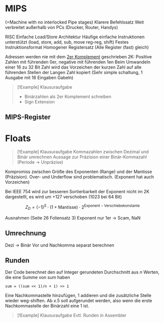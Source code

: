# MIPS
(=Machine with no interlocked Pipe stages)
Klarere Befehlssatz
Weit verbreitet außerhalb von PCs (Drucker, Router, Handys)

RISC
Einfache Load/Store Architektur
Häufige einfache Instruktionen unterstützt (load, store, add, sub, move reg-reg, shift)
Festes Instruktionsformat
Homogener Registersatz (Alle Register (fast) gleich)

Adressen werden nie mit dem [2er Komplement](DigitaltechnischeBegriffe.md#2er%20Komplement) geschrieben
2K:
Positive Zahlen mit führenden 0er, negative mit führenden 1en
Beim Umwandeln einer 16 zu 32 Bit Zahl wird das Vorzeichen der kurzen Zahl auf alle führenden Stellen der Langen Zahl kopiert (Sehr simple schaltung, 1 Ausgabe mit 16 Eingaben Gabeln)

> [!Example] Klausuraufgabe
> - Binärzahlen als 2er Komplement schreiben
> - Sign Extension

## MIPS-Register


# Floats

> [!Example] Klausuraufgabe
> Kommazahlen zwischen Dezimal und Binär umrechnen
> Aussage zur Präzision einer Binär-Kommazahl (Periode -> Unpräzise)

Kompromiss zwischen Größe des Exponenten (Range) und der Mantisse (Präzision). Over- und Underflow sind problematisch. (Exponent hat auch Vorzeichen)

Bei IEEE 754 wird zur besseren Sortierbarkeit der Exponent nicht im 2K dargestellt,  es wird um +127 verschoben (1023 bei 64 Bit)

$$
Z_D=(-1)^S \cdot (1+\text{Mantisse}) \cdot 2^{\text{Exponent} - \text{Verschiebekonstante}}
$$

Ausnahmen (Seite 26 Foliensatz 3)
Exponent nur 1er -> Scam, NaN

## Umrechnung
Dezi -> Binär
Vor und Nachkomma separat berechnen

## Runden
Der Code berechnet den auf Integer gerundeten Durchschnitt aus $n$ Werten, die eine Summe von $\text{sum}$ haben 
```
sum = ((sum << 1)/n + 1) >> 1
```
Eine Nachkommastelle hinzufügen, 1 addieren und die zusätzliche Stelle wieder weg-shiften.
Ab $x.5$ soll aufgerundet werden, also wenn die erste Nachkommastelle der Binärzahl eine $1$ ist.


> [!Example] Klausuraufgabe
> Evtl.
> Runden in Assembler
